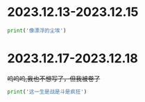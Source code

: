 # 2023.12.13-2023.12.15

```python
print('像漂浮的尘埃')
```

# 2023.12.17-2023.12.18

~~呜呜呜,我也不想写了，但我被卷了~~

```python
print('这一生是战是斗是疯狂')
```